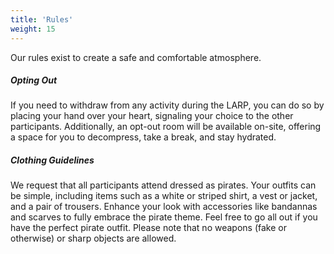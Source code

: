 ```yaml
---
title: 'Rules'
weight: 15
---
```

Our rules exist to create a safe and comfortable atmosphere.

##### Opting Out
If you need to withdraw from any activity during the LARP, you can do so by placing your hand over your heart, signaling your choice to the other participants. Additionally, an opt-out room will be available on-site, offering a space for you to decompress, take a break, and stay hydrated.

##### Clothing Guidelines
We request that all participants attend dressed as pirates. Your outfits can be simple, including items such as a white or striped shirt, a vest or jacket, and a pair of trousers. Enhance your look with accessories like bandannas and scarves to fully embrace the pirate theme. Feel free to go all out if you have the perfect pirate outfit. Please note that no weapons (fake or otherwise) or sharp objects are allowed.
